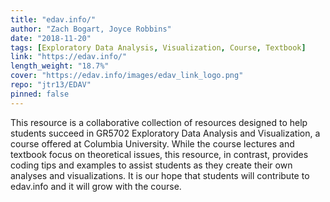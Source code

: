 ```yaml
---
title: "edav.info/"
author: "Zach Bogart, Joyce Robbins"
date: "2018-11-20"
tags: [Exploratory Data Analysis, Visualization, Course, Textbook]
link: "https://edav.info/"
length_weight: "18.7%"
cover: "https://edav.info/images/edav_link_logo.png"
repo: "jtr13/EDAV"
pinned: false
---
```


This resource is a collaborative collection of resources designed to help students succeed in GR5702 Exploratory Data Analysis and Visualization, a course offered at Columbia University. While the course lectures and textbook focus on theoretical issues, this resource, in contrast, provides coding tips and examples to assist students as they create their own analyses and visualizations. It is our hope that students will contribute to edav.info and it will grow with the course.
